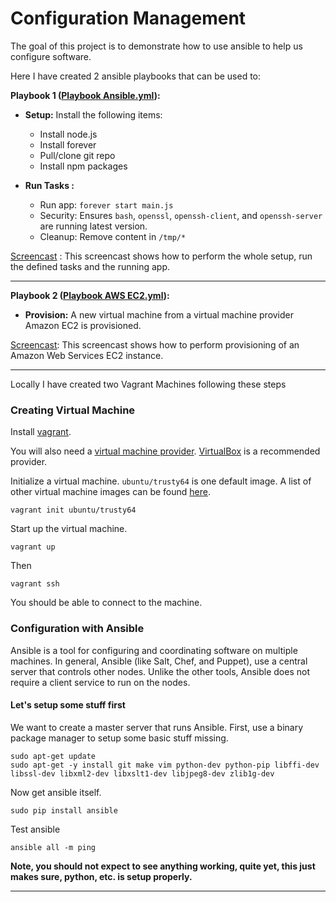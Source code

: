 
# Configuration Management
  The goal of this project is to demonstrate how to use ansible to help us configure software. 

Here I have created 2 ansible playbooks that can be used to:

**Playbook 1 ([Playbook Ansible.yml](https://github.com/VivekBhat/Ansible-Playbook/blob/master/Plays/Playbook%20Ansible.yml)):**  
* **Setup:** Install the following items:
    * Install node.js
    * Install forever
    * Pull/clone git repo 
    * Install npm packages

* **Run Tasks :**
    * Run app: `forever start main.js`
    * Security: Ensures `bash`, `openssl`, `openssh-client`, and `openssh-server` are running latest version.
    * Cleanup: Remove content in `/tmp/*`

[Screencast](https://youtu.be/n2BykwcTUJ0) : This screencast shows how to perform the whole setup, run the defined tasks and the running app.
 
---

**Playbook 2 ([Playbook AWS EC2.yml](https://github.com/VivekBhat/Ansible-Playbook/blob/master/Plays/Playbook%20AWS%20EC2.yml)):**
* **Provision:** 
    A new virtual machine from a virtual machine provider Amazon EC2 is provisioned.

[Screencast](https://youtu.be/NEtXje9PKUk): This screencast shows how to perform provisioning of an Amazon Web Services EC2 instance.

---    

Locally I have created two Vagrant Machines following these steps

### Creating Virtual Machine

Install [vagrant](https://www.vagrantup.com/downloads.html).

You will also need a [virtual machine provider](https://docs.vagrantup.com/v2/providers/). [VirtualBox](https://www.virtualbox.org/wiki/Downloads) is a recommended provider.

Initialize a virtual machine. `ubuntu/trusty64` is one default image. A list of other virtual machine images can be found [here](https://atlas.hashicorp.com/boxes/search).

    vagrant init ubuntu/trusty64

Start up the virtual machine.

    vagrant up

Then    

    vagrant ssh



You should be able to connect to the machine.

### Configuration with Ansible

Ansible is a tool for configuring and coordinating software on multiple machines.
In general, Ansible (like Salt, Chef, and Puppet), use a central server that controls other nodes.  Unlike the other tools, Ansible does not require a client service to run on the nodes.

#### Let's setup some stuff first

We want to create a master server that runs Ansible. First, use a binary package manager to setup some basic stuff missing.

    sudo apt-get update
    sudo apt-get -y install git make vim python-dev python-pip libffi-dev libssl-dev libxml2-dev libxslt1-dev libjpeg8-dev zlib1g-dev

Now get ansible itself.

    sudo pip install ansible

Test ansible

    ansible all -m ping

**Note, you should not expect to see anything working, quite yet, this just makes sure, python, etc. is setup properly.**

----

